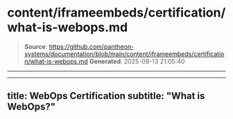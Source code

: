 # content/iframeembeds/certification/what-is-webops.md

> **Source**: https://github.com/pantheon-systems/documentation/blob/main/content/iframeembeds/certification/what-is-webops.md
> **Generated**: 2025-09-13 21:05:40

---

---
title: WebOps Certification
subtitle: "What is WebOps?"
---

<Partial file="certification-guide/what-is-webops.md" />
